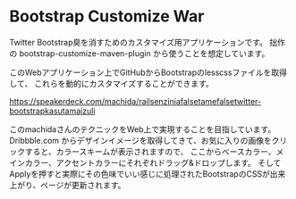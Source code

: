 Bootstrap Customize War
=======================

Twitter Bootstrap臭を消すためのカスタマイズ用アプリケーションです。
拙作の bootstrap-customize-maven-plugin から使うことを想定しています。

このWebアプリケーション上でGitHubからBootstrapのlesscssファイルを取得して、
これらを動的にカスタマイズすることができます。

https://speakerdeck.com/machida/railsenziniafalsetamefalsetwitter-bootstrapkasutamaizuli

このmachidaさんのテクニックをWeb上で実現することを目指しています。
Dribbble.com からデザインイメージを取得してきて、お気に入りの画像をクリックすると、カラースキームが表示されますので、
ここからベースカラー、メインカラー、アクセントカラーにそれぞれドラッグ&ドロップします。
そしてApplyを押すと実際にその色味でいい感じに処理されたBootstrapのCSSが出来上がり、ページが更新されます。



